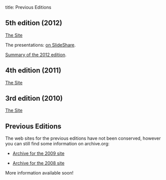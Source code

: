 title: Previous Editions

## 5th edition (2012)

[The Site](http://2012.openworldforum.org/)

The presentations: [on SlideShare](http://fr.slideshare.net/OpenWorldForum/presentations).

[Summary of the 2012 edition](http://fr.slideshare.net/OpenWorldForum/open-world-forum-2012-outcomes).


## 4th edition (2011)

[The Site](http://2011.openworldforum.org/)


## 3rd edition (2010)

[The Site](http://2010.openworldforum.org/)


## Previous Editions

The web sites for the previous editions have not been conserved, however you can still find some information on archive.org:

- [Archive for the 2009 site](http://web.archive.org/web/20091212025904/http://openworldforum.org/?)

- [Archive for the 2008 site](http://web.archive.org/web/20081217024415/http://www.openworldforum.org/)

More information available soon!
